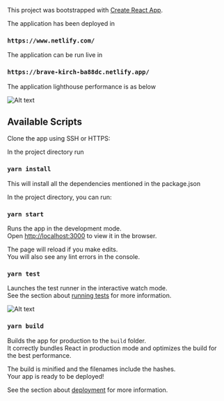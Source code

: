 This project was bootstrapped with [Create React App](https://github.com/facebook/create-react-app).

The application has been deployed in

### `https://www.netlify.com/`

The application can be run live in

### `https://brave-kirch-ba88dc.netlify.app/`

The application lighthouse performance is as below

![Alt text](screenshot/performance?raw=true "Performance Chart")

## Available Scripts

Clone the app using SSH or HTTPS:

In the project directory run

### `yarn install`

This will install all the dependencies mentioned in the package.json

In the project directory, you can run:

### `yarn start`

Runs the app in the development mode.<br />
Open [http://localhost:3000](http://localhost:3000) to view it in the browser.

The page will reload if you make edits.<br />
You will also see any lint errors in the console.

### `yarn test`

Launches the test runner in the interactive watch mode.<br />
See the section about [running tests](https://facebook.github.io/create-react-app/docs/running-tests) for more information.

![Alt text](screenshot/componentSnapshotTest?raw=true "Performance Chart")

### `yarn build`

Builds the app for production to the `build` folder.<br />
It correctly bundles React in production mode and optimizes the build for the best performance.

The build is minified and the filenames include the hashes.<br />
Your app is ready to be deployed!

See the section about [deployment](https://facebook.github.io/create-react-app/docs/deployment) for more information.
